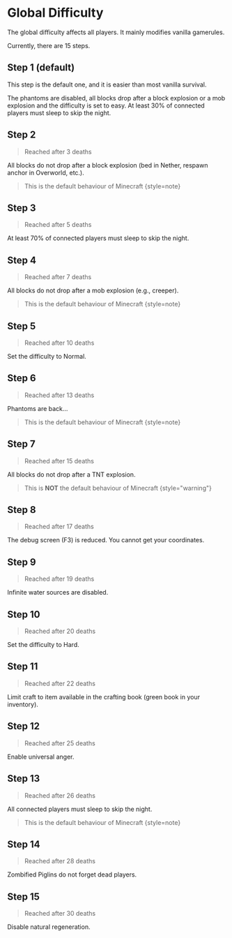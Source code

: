 # Global Difficulty

The global difficulty affects all players.
It mainly modifies vanilla gamerules.

Currently, there are 15 steps.

## Step 1 (default)

This step is the default one, and it is easier than most vanilla survival.

The phantoms are disabled, all blocks drop after a block explosion or a mob explosion and the difficulty is set to easy.
At least 30% of connected players must sleep to skip the night.

## Step 2

> Reached after 3 deaths

All blocks do not drop after a block explosion (bed in Nether, respawn anchor in Overworld, etc.).

> This is the default behaviour of Minecraft
> {style=note}

## Step 3

> Reached after 5 deaths

At least 70% of connected players must sleep to skip the night.

## Step 4

> Reached after 7 deaths

All blocks do not drop after a mob explosion (e.g., creeper).

> This is the default behaviour of Minecraft
> {style=note}

## Step 5

> Reached after 10 deaths

Set the difficulty to Normal.

## Step 6

> Reached after 13 deaths

Phantoms are back...

> This is the default behaviour of Minecraft
> {style=note}

## Step 7

> Reached after 15 deaths

All blocks do not drop after a TNT explosion.

> This is **NOT** the default behaviour of Minecraft
> {style="warning"}

## Step 8

> Reached after 17 deaths

The debug screen (F3) is reduced.
You cannot get your coordinates.

## Step 9

> Reached after 19 deaths

Infinite water sources are disabled.

## Step 10

> Reached after 20 deaths

Set the difficulty to Hard.

## Step 11

> Reached after 22 deaths

Limit craft to item available in the crafting book (green book in your inventory).

## Step 12

> Reached after 25 deaths

Enable universal anger.

## Step 13

> Reached after 26 deaths

All connected players must sleep to skip the night.

> This is the default behaviour of Minecraft
> {style=note}

## Step 14

> Reached after 28 deaths

Zombified Piglins do not forget dead players.

## Step 15

> Reached after 30 deaths

Disable natural regeneration.
